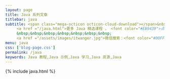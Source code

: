 ```yaml
---
layout: page
title: Java 系列文章
titlebar: java
subtitle: <span class="mega-octicon octicon-cloud-download"></span>&nbsp;&nbsp;
     <a href ="/java.html">更多 Java 精选课程 ， <font color="#EB9439">点我</font>查看！</a><br/><br/>
     &nbsp;&nbsp;&nbsp;&nbsp;&nbsp;&nbsp;&nbsp;
     <a href ="/assets/images/itwanger.jpg">微信搜索：<font color="#00FF00">沉默王二</font>，关注公众号后回复“黄家驹”进群交流。</a>
menu: java
css: ['blog-page.css']
permalink: /java
keywords: Java 教程,Java 示例,Java 学习,Java 资源,Java
---
```


{% include java.html %}
